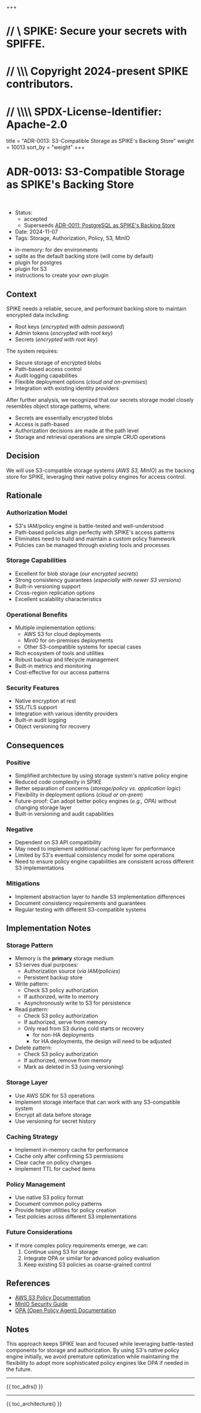 +++
# //    \\ SPIKE: Secure your secrets with SPIFFE.
# //  \\\\\ Copyright 2024-present SPIKE contributors.
# // \\\\\\\ SPDX-License-Identifier: Apache-2.0

title = "ADR-0013: S3-Compatible Storage as SPIKE's Backing Store"
weight = 10013
sort_by = "weight"
+++



# ADR-0013: S3-Compatible Storage as SPIKE's Backing Store

<br style="clear:both" />

- Status:
  - accepted
  - Superseeds [ADR-0011: PostgreSQL as SPIKE's Backing Store](adrs/adr-0011.md)
- Date: 2024-11-07
- Tags: Storage, Authorization, Policy, S3, MinIO



* in-memory: for dev environments
* sqlite as the default backing store (will come by default)
* plugin for postgres
* plugin for S3
* instructions to create your own plugin

## Context

SPIKE needs a reliable, secure, and performant backing store to maintain encrypted 
data including:
* Root keys (*encrypted with admin password*)
* Admin tokens (*encrypted with root key*)
* Secrets (*encrypted with root key*)

The system requires:
* Secure storage of encrypted blobs
* Path-based access control
* Audit logging capabilities
* Flexible deployment options (*cloud and on-premises*)
* Integration with existing identity providers

After further analysis, we recognized that our secrets storage model closely 
resembles object storage patterns, where:
* Secrets are essentially encrypted blobs
* Access is path-based
* Authorization decisions are made at the path level
* Storage and retrieval operations are simple CRUD operations

## Decision

We will use S3-compatible storage systems (*AWS S3, MinIO*) as the backing 
store for SPIKE, leveraging their native policy engines for access control.

## Rationale

### Authorization Model
* S3's IAM/policy engine is battle-tested and well-understood
* Path-based policies align perfectly with SPIKE's access patterns
* Eliminates need to build and maintain a custom policy framework
* Policies can be managed through existing tools and processes

### Storage Capabilities
* Excellent for blob storage (*our encrypted secrets*)
* Strong consistency guarantees (*especially with newer S3 versions*)
* Built-in versioning support
* Cross-region replication options
* Excellent scalability characteristics

### Operational Benefits
* Multiple implementation options:
  * AWS S3 for cloud deployments
  * MinIO for on-premises deployments
  * Other S3-compatible systems for special cases
* Rich ecosystem of tools and utilities
* Robust backup and lifecycle management
* Built-in metrics and monitoring
* Cost-effective for our access patterns

### Security Features
* Native encryption at rest
* SSL/TLS support
* Integration with various identity providers
* Built-in audit logging
* Object versioning for recovery

## Consequences

### Positive
* Simplified architecture by using storage system's native policy engine
* Reduced code complexity in SPIKE
* Better separation of concerns (*storage/policy vs. application logic*)
* Flexibility in deployment options (*cloud or on-prem*)
* Future-proof: Can adopt better policy engines (*e.g., OPA*) without changing 
  storage layer
* Built-in versioning and audit capabilities

### Negative
* Dependent on S3 API compatibility
* May need to implement additional caching layer for performance
* Limited by S3's eventual consistency model for some operations
* Need to ensure policy engine capabilities are consistent across different 
  S3 implementations

### Mitigations
* Implement abstraction layer to handle S3 implementation differences
* Document consistency requirements and guarantees
* Regular testing with different S3-compatible systems

## Implementation Notes

### Storage Pattern
* Memory is the **primary** storage medium
* S3 serves dual purposes:
  * Authorization source (*via IAM/policies*)
  * Persistent backup store
* Write pattern:
  * Check S3 policy authorization
  * If authorized, write to memory
  * Asynchronously write to S3 for persistence
* Read pattern:
  * Check S3 policy authorization
  * If authorized, serve from memory
  * Only read from S3 during cold starts or recovery 
    * for non-HA deployments
    * for HA deployments, the design will need to be adjusted
* Delete pattern:
  * Check S3 policy authorization
  * If authorized, remove from memory
  * Mark as deleted in S3 (using versioning)

### Storage Layer
* Use AWS SDK for S3 operations
* Implement storage interface that can work with any S3-compatible system
* Encrypt all data before storage
* Use versioning for secret history

### Caching Strategy
* Implement in-memory cache for performance
* Cache only after confirming S3 permissions
* Clear cache on policy changes
* Implement TTL for cached items

### Policy Management
* Use native S3 policy format
* Document common policy patterns
* Provide helper utilities for policy creation
* Test policies across different S3 implementations

### Future Considerations
* If more complex policy requirements emerge, we can:
  1. Continue using S3 for storage
  2. Integrate OPA or similar for advanced policy evaluation
  3. Keep existing S3 policies as coarse-grained control

## References
* [AWS S3 Policy Documentation](https://docs.aws.amazon.com/AmazonS3/latest/userguide/s3-bucket-policy.html)
* [MinIO Security Guide](https://docs.min.io/docs/minio-security-guide.html)
* [OPA (Open Policy Agent) Documentation](https://www.openpolicyagent.org/docs/latest/)

## Notes

This approach keeps SPIKE lean and focused while leveraging battle-tested 
components for storage and authorization. By using S3's native policy engine 
initially, we avoid premature optimization while maintaining the flexibility to 
adopt more sophisticated policy engines like OPA if needed in the future.

----

{{ toc_adrs() }}

----

{{ toc_architecture() }}
